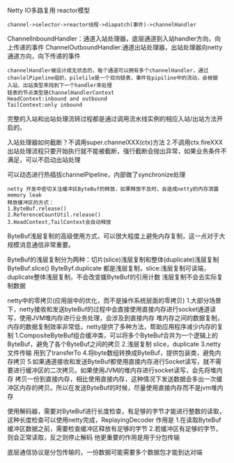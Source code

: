 Netty
IO多路复用 reactor模型

    channel->selector->reactor线程->diapatch(事件)->channelHandler

ChannelInboundHandler：通道入站处理器，底层通道到入站handler方向，向上传递的事件
ChannelOutboundHandler:通道出站处理器，出站处理器向netty通道方向，向下传递的事件

    channelHandler被设计成无状态的，每个通道可以拥有多个channelHandler，通过chanlelPipeline组织，pilelile是一个双向链表，事件在pipiline中的流动，会根据
    入站、出站类型来找到下一个handler来处理
    链表的节点类型是ChannelHandlerContext
    HeadContext:inbound and outbound
    TailContext:only inbound

完整的入站和出站处理流转过程都是通过调用流水线实例的相应入站/出站方法开启的。

入站处理器如何截断？不调用super.channelXXX(ctx)方法 2.不调用ctx.fireXXX
出站处理流程只要开始执行就不能被截断，强行截断会抛出异常，如果业务条件不满足，可以不启动出站处理

可以动态进行热插拔channelPipeline，内部做了synchronize处理

    netty 开发中密切关注缓冲区ByteBuf的释放，如果释放不及时，会造成netty的内存泄露memory leak
    释放缓冲区的方式：
    1.ByteBuf.release()
    2.ReferenceCountUtil.release()
    3.HeadContext,TailContext会自动释放
    
ByteBuf浅层复制的高级使用方式，可以很大程度上避免内存复制，这一点对于大规模消息通信非常重要。

ByteBuf的浅层复制分为两种：切片(slice)浅层复制和整体(duplicate)浅层复制
ByteBuf.slice()
ByteByf.duplicate
都是浅层复制，slice:浅层复制可读端，duplicate整体浅层复制，不会改变媛ByteBuf的引用计数
浅层复制不会去实际复制数据


netty中的零拷贝(应用层中的优化，而不是操作系统层面的零拷贝)
1.大部分场景下，netty接收和发送byteBuf的过程中会直接使用直接内存进行socket通道读写，使用JVM堆内存进行业务处理，会涉及到直接内存
堆内存之间的数据复制，内存的数据复制效率非常低，netty提供了多种方法，帮助应用程序减少内存的复制
1.CompositeByteBuf组合缓冲类，可以将多个ByteBuf合并为一个逻辑上的ByteBuf，避免了各个ByteBuf之间的拷贝
2.浅层复制 slice，duplicate
3.netty文件传输 用到了transferTo
4.将byte数组转换成ByteBuf，提供包装类，避免内存拷贝
5.如果通道接收和发送ByteBuf都使用直接内存进行Socket读写，就不需要进行缓冲区的二次拷贝。如果使用JVM的堆内存进行socket读写，会先将堆内存
拷贝一份到直接内存，相比使用直接内存，这种情况下发送数据会多出一次缓冲区内存的拷贝。所以在发送ByteBuf的时候，尽量使用直接内存而不是jvm堆内存

使用解码器，需要对ByteBuf进行长度检查，有足够的字节才能进行整数的读取，这种长度检查可以使用netty完成，ReplayingDecoder
作用是
1.在读取ByteBuf缓冲区数据之前，需要检查缓冲区释放有足够的字节
2.若缓冲区有足够的字节，则会正常读取，反之则停止解码
他更重要的作用是用于分包传输

底层通信协议是分包传输的，一份数据可能需要多个数据包才能到达对端
